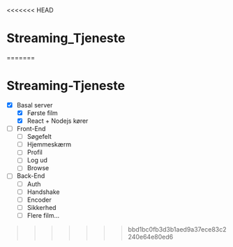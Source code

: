 <<<<<<< HEAD
# Streaming_Tjeneste
 
=======
# Streaming-Tjeneste

* [x] Basal server
  * [x] Første film
  * [x] React + Nodejs kører
* [ ] Front-End
  * [ ] Søgefelt
  * [ ] Hjemmeskærm
  * [ ] Profil
  * [ ] Log ud
  * [ ] Browse
* [ ] Back-End
  * [ ] Auth
  * [ ] Handshake
  * [ ] Encoder
  * [ ] Sikkerhed
  * [ ] Flere film...
>>>>>>> bbd1bc0fb3d3b1aed9a37ece83c2240e64e80ed6
